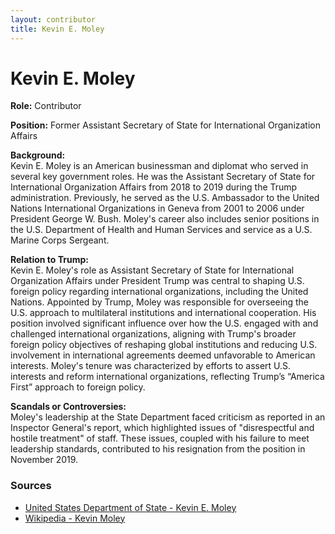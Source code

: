 ```yaml
---
layout: contributor  
title: Kevin E. Moley
---
```


# Kevin E. Moley

**Role:** Contributor

**Position:** Former Assistant Secretary of State for International Organization Affairs

**Background:**  
Kevin E. Moley is an American businessman and diplomat who served in several key government roles. He was the Assistant Secretary of State for International Organization Affairs from 2018 to 2019 during the Trump administration. Previously, he served as the U.S. Ambassador to the United Nations International Organizations in Geneva from 2001 to 2006 under President George W. Bush. Moley's career also includes senior positions in the U.S. Department of Health and Human Services and service as a U.S. Marine Corps Sergeant.

**Relation to Trump:**  
Kevin E. Moley's role as Assistant Secretary of State for International Organization Affairs under President Trump was central to shaping U.S. foreign policy regarding international organizations, including the United Nations. Appointed by Trump, Moley was responsible for overseeing the U.S. approach to multilateral institutions and international cooperation. His position involved significant influence over how the U.S. engaged with and challenged international organizations, aligning with Trump's broader foreign policy objectives of reshaping global institutions and reducing U.S. involvement in international agreements deemed unfavorable to American interests. Moley's tenure was characterized by efforts to assert U.S. interests and reform international organizations, reflecting Trump’s “America First” approach to foreign policy.

**Scandals or Controversies:**  
Moley's leadership at the State Department faced criticism as reported in an Inspector General's report, which highlighted issues of "disrespectful and hostile treatment" of staff. These issues, coupled with his failure to meet leadership standards, contributed to his resignation from the position in November 2019.

### Sources
- [United States Department of State - Kevin E. Moley](https://2017-2021.state.gov/people/kevin-edward-moley/)
- [Wikipedia - Kevin Moley](https://en.wikipedia.org/wiki/Kevin_Moley)
